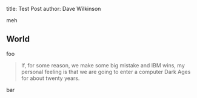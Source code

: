 title: Test Post
author: Dave Wilkinson

meh

## World

foo

> If, for some reason, we make some big mistake and IBM wins, my personal feeling is that we are going to enter a computer Dark Ages for about twenty years.

bar

